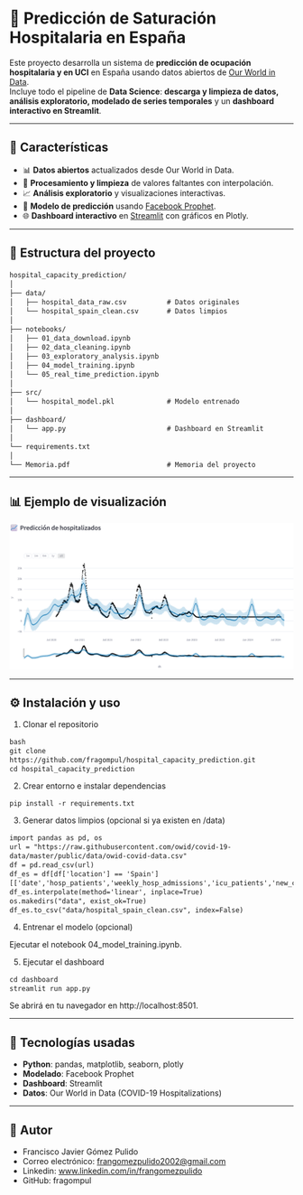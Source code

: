 # 🏥 Predicción de Saturación Hospitalaria en España

Este proyecto desarrolla un sistema de **predicción de ocupación hospitalaria y en UCI** en España usando datos abiertos de [Our World in Data](https://ourworldindata.org/covid-hospitalizations).  
Incluye todo el pipeline de **Data Science**: **descarga y limpieza de datos, análisis exploratorio, modelado de series temporales** y un **dashboard interactivo en Streamlit**.

---

## 🚀 Características
- 📊 **Datos abiertos** actualizados desde Our World in Data.
- 🧹 **Procesamiento y limpieza** de valores faltantes con interpolación.
- 📈 **Análisis exploratorio** y visualizaciones interactivas.
- 🤖 **Modelo de predicción** usando [Facebook Prophet](https://facebook.github.io/prophet/).
- 🌐 **Dashboard interactivo** en [Streamlit](https://streamlit.io/) con gráficos en Plotly.

---

## 📂 Estructura del proyecto
```plaintext
hospital_capacity_prediction/
│
├── data/
│   ├── hospital_data_raw.csv          # Datos originales
│   └── hospital_spain_clean.csv       # Datos limpios
│
├── notebooks/
│   ├── 01_data_download.ipynb
│   ├── 02_data_cleaning.ipynb
│   ├── 03_exploratory_analysis.ipynb
│   ├── 04_model_training.ipynb
│   └── 05_real_time_prediction.ipynb
│
├── src/
│   └── hospital_model.pkl             # Modelo entrenado
│
├── dashboard/
│   └── app.py                         # Dashboard en Streamlit
│
└── requirements.txt
│
└── Memoria.pdf                        # Memoria del proyecto
```

---

## 📊 Ejemplo de visualización
![Dashboard Screenshot](dashboard/dashboard_screenshot.png)

---

## ⚙️ Instalación y uso

1. Clonar el repositorio
```
bash
git clone https://github.com/fragompul/hospital_capacity_prediction.git
cd hospital_capacity_prediction
```

2. Crear entorno e instalar dependencias
```
pip install -r requirements.txt
```

3. Generar datos limpios (opcional si ya existen en /data)
```
import pandas as pd, os
url = "https://raw.githubusercontent.com/owid/covid-19-data/master/public/data/owid-covid-data.csv"
df = pd.read_csv(url)
df_es = df[df['location'] == 'Spain'][['date','hosp_patients','weekly_hosp_admissions','icu_patients','new_cases','new_deaths']]
df_es.interpolate(method='linear', inplace=True)
os.makedirs("data", exist_ok=True)
df_es.to_csv("data/hospital_spain_clean.csv", index=False)
```

4. Entrenar el modelo (opcional)

Ejecutar el notebook 04_model_training.ipynb.

5. Ejecutar el dashboard
```
cd dashboard
streamlit run app.py
```

Se abrirá en tu navegador en http://localhost:8501.

---

## 🧠 Tecnologías usadas
- **Python**: pandas, matplotlib, seaborn, plotly
- **Modelado**: Facebook Prophet
- **Dashboard**: Streamlit
- **Datos**: Our World in Data (COVID-19 Hospitalizations)

---

## 📌 Autor
- Francisco Javier Gómez Pulido
- Correo electrónico: frangomezpulido2002@gmail.com
- Linkedin: www.linkedin.com/in/frangomezpulido
- GitHub: fragompul
